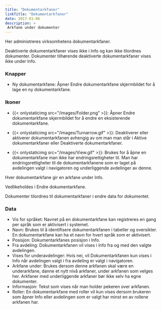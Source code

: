 ```yaml
---
title: "Dokumentarkfaner"
linkTitle: "Dokumentarkfaner"
date: 2017-01-06
description: >
 Arkfane under dokumenter
---
```

Her administreres virksomhetens dokumentarkfaner.

Deaktiverte dokumentarkfaner vises ikke i Info og kan ikke tilordnes dokumenter. Dokumenter tilhørende deaktiverte dokumentarkfaner vises ikke under Info.

### Knapper
- Ny dokumentarkfane: Åpner Endre dokumentarkfane skjermbildet for å lage en ny dokumentarkfane.

### Ikoner

- {{< onlystaticimg src="/images/Folder.png" >}}: Åpner Endre dokumentarkfane skjermbildet for å endre en eksisterende dokumentarkfane.

- {{< onlystaticimg src="/images/Turnarrow.gif" >}}: Deaktiverer eller aktiverer dokumentarkfanen avhengig av om man man står i Aktive dokumentarkfaner eller Deaktiverte dokumentarkfaner.

- {{< onlystaticimg src="/images/View.gif" >}}: Brukes for å åpne en dokumentarkfane man ikke har endringsrettigheter til. Man har endringsrettigheter til de dokumentarkfanene som er laget på avdelingen valgt i navigatoren og underliggende avdelinger av denne.

Hver dokumentarkfane gir en arkfane under Info.

Vedlikeholdes i Endre dokumentarkfane.

Dokumenter tilordnes til dokumentarkfaner i endre data for dokumentet.

### Data

- Vis for språket: Navnet på en dokumentarkfane kan registreres en gang per språk som er aktivisert i systemet.
- Navn: Brukes til å identifisere dokumentarkfanen i tabeller og oversikter. En dokumentarkfane kan ha et navn for hvert språk som er aktivisert.
- Posisjon: Dokumentarkfanes posisjon i Info.
- Fra avdeling: Dokumentarkfanen vil vises i Info fra og med den valgte avdelingen.
- Vises for underavdelinger: Hvis nei, vil Dokumentarkfanen kun vises i Info når avdelingen valgt i fra avdeling er valgt i navigatoren.
- Arkfane under: Brukes dersom denne arkfanen skal være en underarkfane, danne et nytt nivå arkfaner, under arkfanen som velges her. Arkfaner med underliggende arkfaner bør ikke selv ha egne dokumenter.
- Informasjon: Tekst som vises når man holder pekeren over arkfanen.
- Roller: En dokumentarkfane med roller vil kun vises dersom brukeren som åpner Info eller avdelingen som er valgt har minst en av rollene arkfanen har.
